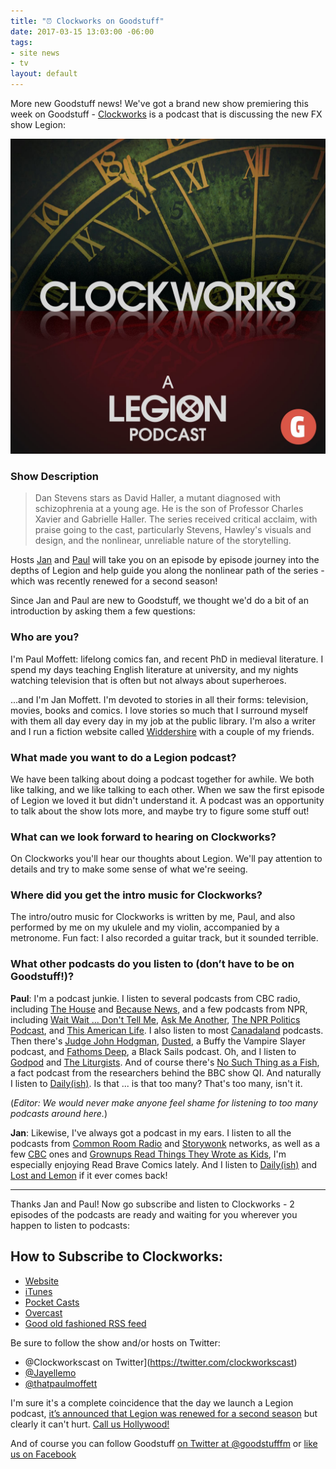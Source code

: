 ```yaml
---
title: "⏰ Clockworks on Goodstuff"
date: 2017-03-15 13:03:00 -06:00
tags:
- site news
- tv
layout: default
---
```


More new Goodstuff news! We've got a brand new show premiering this week on Goodstuff - [Clockworks](http://goodstuff.fm/clockworks/) is a podcast that is discussing the new FX show Legion:

![artwork-clockworks-fe8706.jpg](/uploads/artwork-clockworks-fe8706.jpg)

### Show Description

> Dan Stevens stars as David Haller, a mutant diagnosed with schizophrenia at a young age. He is the son of Professor Charles Xavier and Gabrielle Haller. The series received critical acclaim, with praise going to the cast, particularly Stevens, Hawley's visuals and design, and the nonlinear, unreliable nature of the storytelling.

Hosts [Jan](https://twitter.com/jayellemo) and [Paul](https://twitter.com/thatpaulmoffett) will take you on an episode by episode journey into the depths of Legion and help guide you along the nonlinear path of the series - which was recently renewed for a second season!

Since Jan and Paul are new to Goodstuff, we thought we'd do a bit of an introduction by asking them a few questions:

### Who are you?

I'm Paul Moffett: lifelong comics fan, and recent PhD in medieval literature. I spend my days teaching English literature at university, and my nights watching television that is often but not always about superheroes.

...and I'm Jan Moffett. I'm devoted to stories in all their forms: television, movies, books and comics. I love stories so much that I surround myself with them all day every day in my job at the public library. I'm also a writer and I run a fiction website called [Widdershire](https://www.widdershire.com) with a couple of my friends.

### What made you want to do a Legion podcast?

We have been talking about doing a podcast together for awhile. We both like talking, and we like talking to each other. When we saw the first episode of Legion we loved it but didn't understand it. A podcast was an opportunity to talk about the show lots more, and maybe try to figure some stuff out!

### What can we look forward to hearing on Clockworks?

On Clockworks you'll hear our thoughts about Legion. We'll pay attention to details and try to make some sense of what we're seeing.

### Where did you get the intro music for Clockworks?

The intro/outro music for Clockworks is written by me, Paul, and also performed by me on my ukulele and my violin, accompanied by a metronome. Fun fact: I also recorded a guitar track, but it sounded terrible.

### What other podcasts do you listen to (don’t have to be on Goodstuff!)?

**Paul**: I'm a podcast junkie. I listen to several podcasts from CBC radio, including [The House](http://www.cbc.ca/radio/podcasts/current-affairs-information/the-house/) and [Because News](http://www.cbc.ca/radio/becausenews), and a few podcasts from NPR, including [Wait Wait ... Don't Tell Me](http://www.npr.org/programs/wait-wait-dont-tell-me/?ft=nprml&f=), [Ask Me Another](http://www.npr.org/programs/ask-me-another/), [The NPR Politics Podcast](http://www.npr.org/podcasts/510310/npr-politics-podcast), and [This American Life](https://www.thisamericanlife.org/). I also listen to most [Canadaland](http://www.canadalandshow.com/shows/canadaland/) podcasts. Then there's [Judge John Hodgman](http://www.maximumfun.org/shows/judge-john-hodgman), [Dusted](https://storywonk.com/category/podcasts/dusted/), a Buffy the Vampire Slayer podcast, and [Fathoms Deep](http://commonroomradio.com/category/fathomsdeep/), a Black Sails podcast. Oh, and I listen to [Godpod](https://sptc.htb.org/godpod) and [The Liturgists](http://www.theliturgists.com/podcast/). And of course there's [No Such Thing as a Fish](http://qi.com/podcast/), a fact podcast from the researchers behind the BBC show QI. And naturally I listen to [Daily(ish)](http://goodstuff.fm/dailyish/). Is that ... is that too many? That's too many, isn't it.

(*Editor: We would never make anyone feel shame for listening to too many podcasts around here.*)

**Jan**: Likewise, I've always got a podcast in my ears. I listen to all the podcasts from [Common Room Radio](http://commonroomradio.com) and [Storywonk](https://storywonk.com) networks, as well as a few [CBC](http://www.cbc.ca/radio/podcasts/) ones and [Grownups Read Things They Wrote as Kids](https://grownupsreadthingstheywroteaskids.com), I'm especially enjoying Read Brave Comics lately. And I listen to [Daily(ish)](http://goodstuff.fm/dailyish/) and [Lost and Lemon](http://goodstuff.fm/ll/) if it ever comes back!

<hr>

Thanks Jan and Paul! Now go subscribe and listen to Clockworks - 2 episodes of the podcasts are ready and waiting for you wherever you happen to listen to podcasts:

## How to Subscribe to Clockworks:

* [Website](http://goodstuff.fm/clockworks/)
* [iTunes](https://itunes.apple.com/us/podcast/clockworks-a-legion-podcast/id1215340658)
* [Pocket Casts](http://pca.st/Os98)
* [Overcast](https://overcast.fm/p565199-VhCqC0)
* [Good old fashioned RSS feed](http://feeds.goodstuff.fm/clockworks)

Be sure to follow the show and/or hosts on Twitter:

* @Clockworkscast on Twitter](https://twitter.com/clockworkscast)
* [@Jayellemo](https://twitter.com/jayellemo)
* [@thatpaulmoffett](https://twitter.com/thatpaulmoffett)

I'm sure it's a complete coincidence that the day we launch a Legion podcast, [it’s announced that Legion was renewed for a second season](http://variety.com/2017/tv/news/legion-renewed-fx-season-2-marvel-1202009529/) but clearly it can't hurt. [Call us Hollywood!](http://goodstuff.fm/contact/)

And of course you can follow Goodstuff [on Twitter at @goodstufffm](https://twitter.com/goodstufffm) or [like us on Facebook](https://facebook.com/goodstuff.fm)